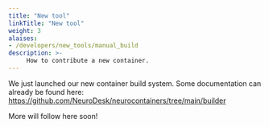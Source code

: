 ```yaml
---
title: "New tool"
linkTitle: "New tool"
weight: 3
alaises:
- /developers/new_tools/manual_build
description: >-
     How to contribute a new container.
---
```


We just launched our new container build system. Some documentation can already be found here: https://github.com/NeuroDesk/neurocontainers/tree/main/builder

More will follow here soon!

